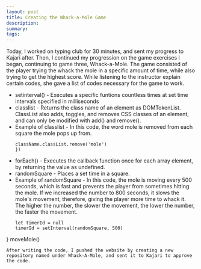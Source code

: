 ```yaml
---
layout: post
title: Creating the Whack-a-Mole Game
description: 
summary: 
tags: 
---
```

Today, I worked on typing club for 30 minutes, and sent my progress to Kajari after. Then, I continued my progression on the game exercises I began, continuing to game three, Whack-a-Mole. The game consisted of the player trying the whack the mole in a specific amount of time, while also trying to get the highest score. While listening to the instructor explain certain codes, she gave a list of codes necessary for the game to work.

* setinterval() - Executes a specific funtions countless times at set time intervals specified in milliseconds
* classlist - Returns the class name of an element as DOMTokenList. ClassList also adds, toggles, and removes CSS classes of an element, and can only be modified with add() and remove().
* Example of classlist - In this code, the word mole is removed from each square the mole pops up from. 
	```square.forEach(className => {
    className.classList.remove('mole')
  })
  ```
* forEach() - Executes the callback function once for each array element, by returning the value as undefined.
* randomSquare - Places a set time in a square. 
* Example of randomSquare - In this code, the mole is moving every 500 seconds, which is fast and prevents the player from sometimes hitting the mole. If we increased the number to 800 seconds, it slows the mole's movement, therefore, giving the player more time to whack it. The higher the number, the slower the movement, the lower the number, the faster the movement.
	```function moveMole() {
  let timerId = null
  timerId = setInterval(randomSquare, 500)
}
moveMole()
``` 
After writing the code, I pushed the website by creating a new repository named under Whack-A-Mole, and sent it to Kajari to approve the code.

